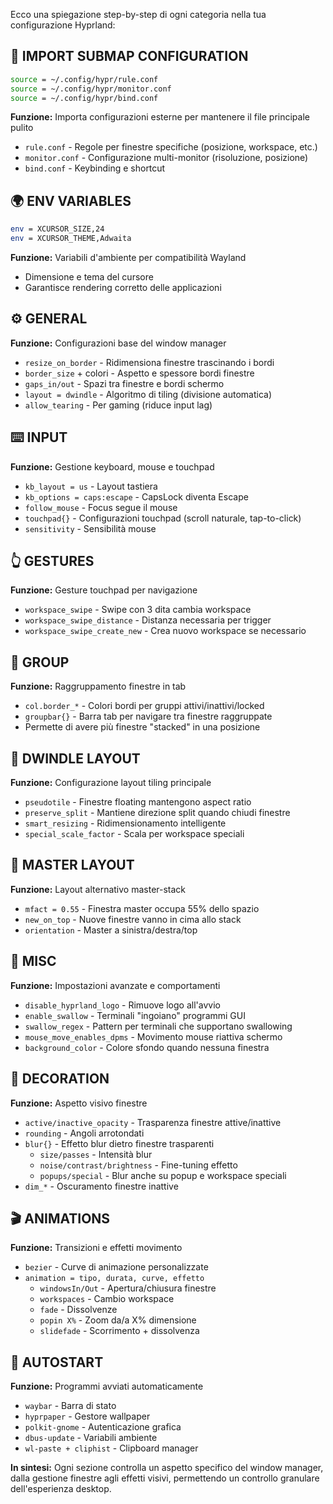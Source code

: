 Ecco una spiegazione step-by-step di ogni categoria nella tua configurazione Hyprland:

## 📂 **IMPORT SUBMAP CONFIGURATION**
```bash
source = ~/.config/hypr/rule.conf
source = ~/.config/hypr/monitor.conf  
source = ~/.config/hypr/bind.conf
```
**Funzione:** Importa configurazioni esterne per mantenere il file principale pulito
- `rule.conf` - Regole per finestre specifiche (posizione, workspace, etc.)
- `monitor.conf` - Configurazione multi-monitor (risoluzione, posizione)
- `bind.conf` - Keybinding e shortcut

## 🌍 **ENV VARIABLES**
```bash
env = XCURSOR_SIZE,24
env = XCURSOR_THEME,Adwaita
```
**Funzione:** Variabili d'ambiente per compatibilità Wayland
- Dimensione e tema del cursore
- Garantisce rendering corretto delle applicazioni

## ⚙️ **GENERAL**
**Funzione:** Configurazioni base del window manager
- `resize_on_border` - Ridimensiona finestre trascinando i bordi
- `border_size` + colori - Aspetto e spessore bordi finestre
- `gaps_in/out` - Spazi tra finestre e bordi schermo
- `layout = dwindle` - Algoritmo di tiling (divisione automatica)
- `allow_tearing` - Per gaming (riduce input lag)

## ⌨️ **INPUT**
**Funzione:** Gestione keyboard, mouse e touchpad
- `kb_layout = us` - Layout tastiera
- `kb_options = caps:escape` - CapsLock diventa Escape
- `follow_mouse` - Focus segue il mouse
- `touchpad{}` - Configurazioni touchpad (scroll naturale, tap-to-click)
- `sensitivity` - Sensibilità mouse

## 👆 **GESTURES**
**Funzione:** Gesture touchpad per navigazione
- `workspace_swipe` - Swipe con 3 dita cambia workspace
- `workspace_swipe_distance` - Distanza necessaria per trigger
- `workspace_swipe_create_new` - Crea nuovo workspace se necessario

## 👥 **GROUP**
**Funzione:** Raggruppamento finestre in tab
- `col.border_*` - Colori bordi per gruppi attivi/inattivi/locked
- `groupbar{}` - Barra tab per navigare tra finestre raggruppate
- Permette di avere più finestre "stacked" in una posizione

## 🔲 **DWINDLE LAYOUT**
**Funzione:** Configurazione layout tiling principale
- `pseudotile` - Finestre floating mantengono aspect ratio
- `preserve_split` - Mantiene direzione split quando chiudi finestre
- `smart_resizing` - Ridimensionamento intelligente
- `special_scale_factor` - Scala per workspace speciali

## 👑 **MASTER LAYOUT**
**Funzione:** Layout alternativo master-stack
- `mfact = 0.55` - Finestra master occupa 55% dello spazio
- `new_on_top` - Nuove finestre vanno in cima allo stack
- `orientation` - Master a sinistra/destra/top

## 🔧 **MISC**
**Funzione:** Impostazioni avanzate e comportamenti
- `disable_hyprland_logo` - Rimuove logo all'avvio
- `enable_swallow` - Terminali "ingoiano" programmi GUI
- `swallow_regex` - Pattern per terminali che supportano swallowing
- `mouse_move_enables_dpms` - Movimento mouse riattiva schermo
- `background_color` - Colore sfondo quando nessuna finestra

## 🎨 **DECORATION**
**Funzione:** Aspetto visivo finestre
- `active/inactive_opacity` - Trasparenza finestre attive/inattive
- `rounding` - Angoli arrotondati
- `blur{}` - Effetto blur dietro finestre trasparenti
    - `size/passes` - Intensità blur
    - `noise/contrast/brightness` - Fine-tuning effetto
    - `popups/special` - Blur anche su popup e workspace speciali
- `dim_*` - Oscuramento finestre inattive

## 🎬 **ANIMATIONS**
**Funzione:** Transizioni e effetti movimento
- `bezier` - Curve di animazione personalizzate
- `animation = tipo, durata, curve, effetto`
    - `windowsIn/Out` - Apertura/chiusura finestre
    - `workspaces` - Cambio workspace
    - `fade` - Dissolvenze
    - `popin X%` - Zoom da/a X% dimensione
    - `slidefade` - Scorrimento + dissolvenza

## 🚀 **AUTOSTART**
**Funzione:** Programmi avviati automaticamente
- `waybar` - Barra di stato
- `hyprpaper` - Gestore wallpaper
- `polkit-gnome` - Autenticazione grafica
- `dbus-update` - Variabili ambiente
- `wl-paste + cliphist` - Clipboard manager

**In sintesi:** Ogni sezione controlla un aspetto specifico del window manager, dalla gestione finestre agli effetti visivi, permettendo un controllo granulare dell'esperienza desktop.